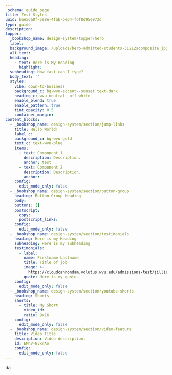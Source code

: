 ```yaml
---
_schema: guide_page
title: Test Styles
uuid: bae56a0f-5e8e-4fab-be64-fdf8d95e973d
type: guide
description:
topper:
  _bookshop_name: design-system/topper/hero
  label:
  background_image: /uploads/hero-admitted-students-31212scomposite.jpg
  alt_text:
  heading:
    - text: Here is My Heading
      highlight:
  subheading: How fast can I type?
  body_text: ''
  styles:
    vibe: down-to-business
    background_c: bg-wvu-accent--sunset text-dark
    heading_c: wvu-neutral--off-white
    enable_blend: true
    enable_pattern: true
    tint_opacity: 0.5
    container_margin:
content_blocks:
  - _bookshop_name: design-system/section/jump-links
    title: Hello World!
    label_c:
    background_c: bg-wvu-gold
    text_c: text-wvu-blue
    items:
      - text: Component 1
        description: Description.
        anchor: test
      - text: Component 2
        description: Description.
        anchor:
    config:
      edit_mode_only: false
  - _bookshop_name: design-system/section/button-group
    heading: Button Group Heading
    body:
    buttons: []
    postscript:
      copy:
      postscript_links:
    config:
      edit_mode_only: false
  - _bookshop_name: design-system/section/testimonials
    heading: Here is my Heading
    subheading: Here is my subheading
    testimonials:
      - label:
        name: Firstname Lastname
        title: Title of job
        image: >-
          https://cloudcannondam.volutus.wvu.edu/admissions-test/jillian-cutout.webp
        quote: Here is my quote.
    config:
      edit_mode_only: false
  - _bookshop_name: design-system/section/youtube-shorts
    heading: Shorts
    shorts:
      - title: My Short
        video_id:
        ratio: 9x16
    config:
      edit_mode_only: false
  - _bookshop_name: design-system/section/video-feature
    title: Video Title
    description: Video description.
    id: EMhV-NvxrAo
    config:
      edit_mode_only: false
---
```

da